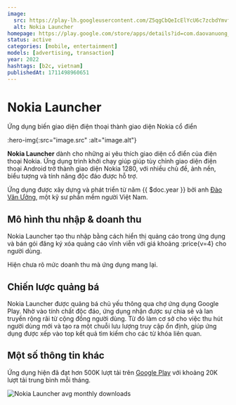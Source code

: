```yaml
---
image:
  src: https://play-lh.googleusercontent.com/Z5qgCbQeIcElYcU6c7zcbdYmvfnE0TxpvMswd3ZmShUvekI45UtBQgc6MujbSHsNhXQ=w1024-h512-rw
  alt: Nokia Launcher
homepage: https://play.google.com/store/apps/details?id=com.daovanuong_fpt.nokialauncher
status: active
categories: [mobile, entertainment]
models: [advertising, transaction]
year: 2022
hashtags: [b2c, vietnam]
publishedAt: 1711498960651
---
```


# Nokia Launcher

Ứng dụng biến giao diện điện thoại thành giao diện Nokia cổ điển

:hero-img{:src="image.src" :alt="image.alt"}

__Nokia Launcher__ dành cho những ai yêu thích giao diện cổ điển của điện thoại Nokia. Ứng dụng trình khởi chạy giúp giúp tùy chỉnh giao diện điện thoại Android trở thành giao diện Nokia 1280, với nhiều chủ đề, ảnh nền, biểu tượng và tính năng độc đáo được hỗ trợ.

Ứng dụng được xây dựng và phát triển từ năm {{ $doc.year }} bởi anh [Đào Văn Ưởng](https://www.facebook.com/gau.nam.motor), một kỹ sư phần mềm người Việt Nam.

## Mô hình thu nhập & doanh thu

Nokia Launcher tạo thu nhập bằng cách hiển thị quảng cáo trong ứng dụng và bán gói đăng ký xóa quảng cáo vĩnh viễn với giá khoảng :price{v=4} cho người dùng.

Hiện chưa rõ mức doanh thu mà ứng dụng mang lại.

## Chiến lược quảng bá

Nokia Launcher được quảng bá chủ yếu thông qua chợ ứng dụng Google Play. Nhờ vào tính chất độc đáo, ứng dụng nhận được sự chia sẻ và lan truyền rộng rãi từ cộng đồng người dùng. Từ đó làm cơ sở cho việc thu hút người dùng mới và tạo ra một chuỗi lưu lượng truy cập ổn định, giúp ứng dụng được xếp vào top kết quả tìm kiếm cho các từ khóa liên quan.

## Một số thông tin khác

Ứng dụng hiện đã đạt hơn 500K lượt tải trên [Google Play](https://play-lh.googleusercontent.com/Z5qgCbQeIcElYcU6c7zcbdYmvfnE0TxpvMswd3ZmShUvekI45UtBQgc6MujbSHsNhXQ=w1024-h512-rw) với khoảng 20K lượt tải trung bình mỗi tháng.

![Nokia Launcher avg monthly downloads](https://cdn.thunhap.online/product/nokialauncher+downloads.png)
